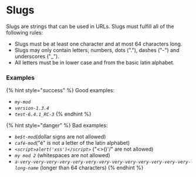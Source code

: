 # Slugs

Slugs are strings that can be used in URLs. Slugs must fulfill all of the following rules:

* Slugs must be at least one character and at most 64 characters long.
* Slugs may only contain letters, numbers, dots ("."), dashes ("-") and underscores ("\_").
* All letters must be in lower case and from the basic latin alphabet.

### Examples

{% hint style="success" %}
Good examples:

* _`my-mod`_
* _`version-1.3.4`_
* _`test-6.4.1_RC-3`_
{% endhint %}

{% hint style="danger" %}
Bad examples:

* _`be$t-mod`_(dollar signs are not allowed)
* _`café-mod`_("é" is not a letter of the latin alphabet)
* _`<script>alert('xss')</script>`_ ("<>()'/" are not allowed)
* _`my mod 2`_ (whitespaces are not allowed)
* _`a-very-very-very-very-very-very-very-very-very-very-very-very-very-long-name`_ (longer than 64 characters)
{% endhint %}
